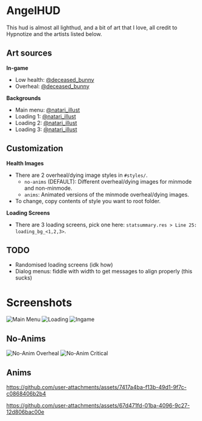 # AngelHUD
This hud is almost all lighthud, and a bit of art that I love, all credit to Hypnotize and the artists listed below.  

## Art sources
**In-game**  
- Low health: [@deceased_bunny](https://twitter.com/Deceased_Bunny/status/1662088501977030656)
- Overheal: [@deceased_bunny](https://twitter.com/Deceased_Bunny/status/1748408562790105295)

**Backgrounds**  
- Main menu: [@natari_illust](https://twitter.com/natari_illust/status/1854490119413367279)
- Loading 1: [@natari_illust](https://twitter.com/natari_illust/status/1496393868950003713)
- Loading 2: [@natari_illust](https://twitter.com/natari_illust/status/1487832689600122882)
- Loading 3: [@natari_illust](https://twitter.com/natari_illust/status/1487734610960080901)

## Customization
**Health Images**  
- There are 2 overheal/dying image styles in `#styles/`.
  - `no-anims` (DEFAULT): Different overheal/dying images for minmode and non-minmode.
  - `anims`: Animated versions of the minmode overheal/dying images.
- To change, copy contents of style you want to root folder.

**Loading Screens**  
- There are 3 loading screens, pick one here: `statsummary.res > Line 25: loading_bg_<1,2,3>`.

## TODO
- Randomised loading screens (idk how)
- Dialog menus: fiddle with width to get messages to align properly (this sucks)

# Screenshots 
![Main Menu](https://github.com/calluna-lt3/angelhud/blob/screenshots/main_menu.png?raw=true)
![Loading](https://github.com/calluna-lt3/angelhud/blob/screenshots/loading.png?raw=true)
![Ingame](https://github.com/calluna-lt3/angelhud/blob/screenshots/ingame.png?raw=true)

## No-Anims
![No-Anim Overheal](https://github.com/calluna-lt3/angelhud/blob/screenshots/noanim_overheal.png?raw=true)
![No-Anim Critical](https://github.com/calluna-lt3/angelhud/blob/screenshots/noanim_critical.png?raw=true)

## Anims
https://github.com/user-attachments/assets/7417a4ba-f13b-49d1-9f7c-c0868406b2b4

https://github.com/user-attachments/assets/67d471fd-01ba-4096-9c27-12d806bac00e
